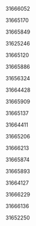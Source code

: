 31666052

31665170

31665849

31625246

31665120

31665886

31656324

31664428

31665909

31665137

31664411

31665206

31666213

31665874

31665893

31664127

31666229

31666136

31652250

